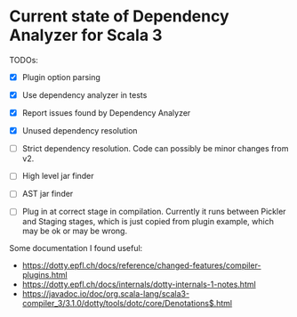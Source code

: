 # Current state of Dependency Analyzer for Scala 3

TODOs:
- [x] Plugin option parsing
- [x] Use dependency analyzer in tests
- [x] Report issues found by Dependency Analyzer
- [x] Unused dependency resolution
- [ ] Strict dependency resolution. Code can possibly be minor changes from v2. 
- [ ] High level jar finder
- [ ] AST jar finder
- [ ] Plug in at correct stage in compilation. Currently it runs between Pickler and Staging stages,
which is just copied from plugin example, which may be ok or may be wrong.


Some documentation I found useful: 
- https://dotty.epfl.ch/docs/reference/changed-features/compiler-plugins.html
- https://dotty.epfl.ch/docs/internals/dotty-internals-1-notes.html
- https://javadoc.io/doc/org.scala-lang/scala3-compiler_3/3.1.0/dotty/tools/dotc/core/Denotations$.html
